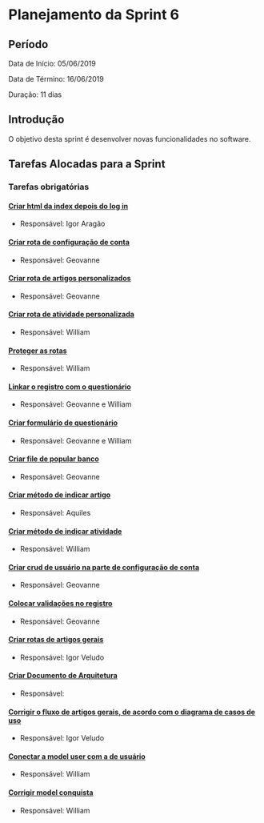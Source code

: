 # Planejamento da Sprint 6

## Período

Data de Início: 05/06/2019

Data de Término: 16/06/2019

Duração: 11 dias

## Introdução

O objetivo desta sprint é desenvolver novas funcionalidades no software.

## Tarefas Alocadas para a Sprint

### Tarefas obrigatórias

#### [Criar html da index depois do log in](https://github.com/ads-unbind/unbind/issues/98)

- Responsável: Igor Aragão

#### [Criar rota de configuração de conta](https://github.com/ads-unbind/unbind/issues/99)

- Responsável: Geovanne

#### [Criar rota de artigos personalizados](https://github.com/ads-unbind/unbind/issues/100)

- Responsável: Geovanne

#### [Criar rota de atividade personalizada](https://github.com/ads-unbind/unbind/issues/101)

- Responsável: William

#### [Proteger as rotas](https://github.com/ads-unbind/unbind/issues/102)

- Responsável: William

#### [Linkar o registro com o questionário](https://github.com/ads-unbind/unbind/issues/103)

- Responsável: Geovanne e William

#### [Criar formulário de questionário](https://github.com/ads-unbind/unbind/issues/104)

- Responsável: Geovanne e William

#### [Criar file de popular banco](https://github.com/ads-unbind/unbind/issues/105)

- Responsável: Geovanne

#### [Criar método de indicar artigo](https://github.com/ads-unbind/unbind/issues/106)

- Responsável: Aquiles

#### [Criar método de indicar atividade](https://github.com/ads-unbind/unbind/issues/107)

- Responsável: William

#### [Criar crud de usuário na parte de configuração de conta](https://github.com/ads-unbind/unbind/issues/108)

- Responsável: Geovanne

#### [Colocar validações no registro](https://github.com/ads-unbind/unbind/issues/109)

- Responsável: Geovanne

#### [Criar rotas de artigos gerais](https://github.com/ads-unbind/unbind/issues/110)

- Responsável: Igor Veludo

#### [Criar Documento de Arquitetura](https://github.com/ads-unbind/unbind/issues/21)

- Responsável:

#### [Corrigir o fluxo de artigos gerais, de acordo com o diagrama de casos de uso](https://github.com/ads-unbind/unbind/issues/111)

- Responsável: Igor Veludo

#### [Conectar a model user com a de usuário](https://github.com/ads-unbind/unbind/issues/112)

- Responsável: William

#### [Corrigir model conquista](https://github.com/ads-unbind/unbind/issues/113)

- Responsável: William

